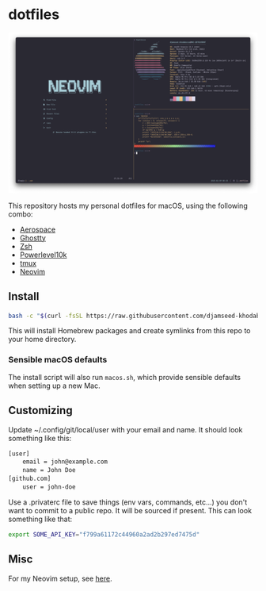 # dotfiles

![banner](screen.png)

This repository hosts my personal dotfiles for macOS, using the following combo:

- [Aerospace](https://github.com/nikitabobko/AeroSpace)
- [Ghostty](https://ghostty.org)
- [Zsh](https://zsh.org/)
- [Powerlevel10k](https://github.com/romkatv/powerlevel10k)
- [tmux](https://github.com/tmux/tmux)
- [Neovim](https://neovim.io)

## Install

```sh
bash -c "$(curl -fsSL https://raw.githubusercontent.com/djamseed-khodabocus-cko/dotfiles/main/install.sh)"
```

This will install Homebrew packages and create symlinks from this repo to your home directory.

### Sensible macOS defaults

The install script will also run `macos.sh`, which provide sensible defaults when setting up a new Mac.

## Customizing

Update ~/.config/git/local/user with your email and name. It should look something like this:

```sh
[user]
    email = john@example.com
    name = John Doe
[github.com]
    user = john-doe
```

Use a .privaterc file to save things (env vars, commands, etc...) you don't want to commit to a public repo. It will be sourced if present. This can look something like that:

```sh
export SOME_API_KEY="f799a61172c44960a2ad2b297ed7475d"
```

## Misc

For my Neovim setup, see [here](https://github.com/djamseed/nvim).
